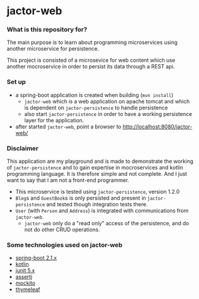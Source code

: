 # jactor-web #

### What is this repository for? ###

The main purpose is to learn about programming microservices using
another microservice for persistence.

This project is consisted of a microsevice for web content which use
another mocroservice in order to persist its data through a REST api.

### Set up ###

* a spring-boot application is created when building (`mvn install`)
    * `jactor-web` which is a web application on apache tomcat and which
     is dependent on `jactor-persistence` to handle persistence
    * also start `jactor-persistence` in order to have a working
     persistence layer for the application. 
* after started `jactor-web`, point a browser to
 <http://localhost:8080/jactor-web/>

### Disclaimer ###

This application are my playground and is made to demonstrate the
working of `jactor-persistence` and to gain expertise in mocroservices
and kotlin programming language. It is therefore simple and not
complete. And I just want to say that I am not a front-end programmer.

* This microservice is tested using `jactor-persistence`, version 1.2.0
* `Blog`s and `GuestBook`s is only persisted and present in 
`jactor-persistence` and tested though integration tests there.
* `User` (with `Person` and `Address`) is integrated with communications
 from `jactor-web`.
    * `jactor-web` only do a "read only" access of the persistence, and
    do not do other CRUD operations. 

### Some technologies used on jactor-web ###

* [spring-boot 2.1.x](https://spring.io/projects/spring-boot)
* [kotlin](https://kotlinlang.org)
* [junit 5.x](https://junit.org/junit5/)
* [assertj](https://joel-costigliola.github.io/assertj/)
* [mockito](http://site.mockito.org)
* [thymeleaf](https://www.thymeleaf.org)
